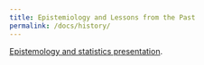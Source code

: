 ```yaml
---
title: Epistemiology and Lessons from the Past
permalink: /docs/history/
---
```


[Epistemology and statistics presentation](https://figshare.com/articles/from-epistemiology-to-statistics_pdf/9206588).
